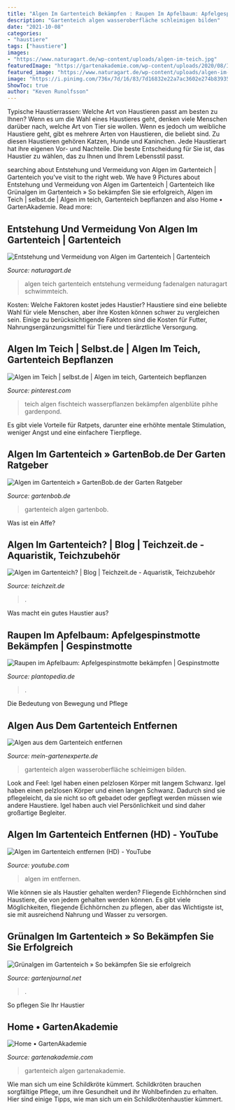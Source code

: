 ```yaml
---
title: "Algen Im Gartenteich Bekämpfen : Raupen Im Apfelbaum: Apfelgespinstmotte Bekämpfen"
description: "Gartenteich algen wasseroberfläche schleimigen bilden"
date: "2021-10-08"
categories:
- "haustiere"
tags: ["haustiere"]
images:
- "https://www.naturagart.de/wp-content/uploads/algen-im-teich.jpg"
featuredImage: "https://gartenakademie.com/wp-content/uploads/2020/08/IMG_0835-800x600.jpeg"
featured_image: "https://www.naturagart.de/wp-content/uploads/algen-im-teich.jpg"
image: "https://i.pinimg.com/736x/7d/16/83/7d16832e22a7ac3602e274b8393554ad.jpg"
ShowToc: true
author: "Keven Runolfsson"
---
```



Typische Haustierrassen: Welche Art von Haustieren passt am besten zu Ihnen?
Wenn es um die Wahl eines Haustieres geht, denken viele Menschen darüber nach, welche Art von Tier sie wollen. Wenn es jedoch um weibliche Haustiere geht, gibt es mehrere Arten von Haustieren, die beliebt sind. Zu diesen Haustieren gehören Katzen, Hunde und Kaninchen. Jede Haustierart hat ihre eigenen Vor- und Nachteile. Die beste Entscheidung für Sie ist, das Haustier zu wählen, das zu Ihnen und Ihrem Lebensstil passt.

	

		
searching about Entstehung und Vermeidung von Algen im Gartenteich | Gartenteich you've visit to the right web. We have 9 Pictures about Entstehung und Vermeidung von Algen im Gartenteich | Gartenteich like Grünalgen im Gartenteich » So bekämpfen Sie sie erfolgreich, Algen im Teich | selbst.de | Algen im teich, Gartenteich bepflanzen and also Home • GartenAkademie. Read more:
		
    
## Entstehung Und Vermeidung Von Algen Im Gartenteich | Gartenteich

<img loading=lazy src="https://www.naturagart.de/wp-content/uploads/algen-im-teich.jpg" onerror="this.onerror=null;this.src='https://tse2.mm.bing.net/th?id=OIP.63YM2-M36Lehsv3k_AELsAHaEo&amp;pid=15.1';" alt="Entstehung und Vermeidung von Algen im Gartenteich | Gartenteich">

_Source: naturagart.de_

>algen teich gartenteich entstehung vermeidung fadenalgen naturagart schwimmteich. 

	

Kosten: Welche Faktoren kostet jedes Haustier?
Haustiere sind eine beliebte Wahl für viele Menschen, aber ihre Kosten können schwer zu vergleichen sein. Einige zu berücksichtigende Faktoren sind die Kosten für Futter, Nahrungsergänzungsmittel für Tiere und tierärztliche Versorgung.

    
## Algen Im Teich | Selbst.de | Algen Im Teich, Gartenteich Bepflanzen

<img loading=lazy src="https://i.pinimg.com/736x/7d/16/83/7d16832e22a7ac3602e274b8393554ad.jpg" onerror="this.onerror=null;this.src='https://tse2.mm.bing.net/th?id=OIP.7RdcbA3r76XXwPQcfaO9bgHaMJ&amp;pid=15.1';" alt="Algen im Teich | selbst.de | Algen im teich, Gartenteich bepflanzen">

_Source: pinterest.com_

>teich algen fischteich wasserpflanzen bekämpfen algenblüte pihhe gardenpond. 

	

Es gibt viele Vorteile für Ratpets, darunter eine erhöhte mentale Stimulation, weniger Angst und eine einfachere Tierpflege.

    
## Algen Im Gartenteich » GartenBob.de Der Garten Ratgeber

<img loading=lazy src="https://gartenbob.de/wp-content/uploads/2012/06/Algen-im-Gartenteich-1.jpg" onerror="this.onerror=null;this.src='https://tse4.mm.bing.net/th?id=OIP.oEA98FkoTeFbZtpHrKfJSwAAAA&amp;pid=15.1';" alt="Algen im Gartenteich » GartenBob.de der Garten Ratgeber">

_Source: gartenbob.de_

>gartenteich algen gartenbob. 

	

Was ist ein Affe?

    
## Algen Im Gartenteich? | Blog | Teichzeit.de - Aquaristik, Teichzubehör

<img loading=lazy src="https://www.garnelio.de/media/image/05/4c/e0/alge2.jpg" onerror="this.onerror=null;this.src='https://tse4.mm.bing.net/th?id=OIP.e3ZZFjsh-p2Y0vYTrqXr3AHaE8&amp;pid=15.1';" alt="Algen im Gartenteich? | Blog | Teichzeit.de - Aquaristik, Teichzubehör">

_Source: teichzeit.de_

>. 

	

Was macht ein gutes Haustier aus?

    
## Raupen Im Apfelbaum: Apfelgespinstmotte Bekämpfen | Gespinstmotte

<img loading=lazy src="https://www.plantopedia.de/wp-content/uploads/2019/04/Apfelgespinstmotte-bekämpfen-pb.jpg" onerror="this.onerror=null;this.src='https://tse1.mm.bing.net/th?id=OIP.kP308LEkenUM_4dNsUks-AHaE8&amp;pid=15.1';" alt="Raupen im Apfelbaum: Apfelgespinstmotte bekämpfen | Gespinstmotte">

_Source: plantopedia.de_

>. 

	

Die Bedeutung von Bewegung und Pflege

    
## Algen Aus Dem Gartenteich Entfernen

<img loading=lazy src="https://cdn.mein-gartenexperte.de/assets/images/e/algen-im-gartenteich-4c8ffeb9.jpg" onerror="this.onerror=null;this.src='https://tse3.mm.bing.net/th?id=OIP.zLAF8L7NA5nsVI1EEe0HpAHaCO&amp;pid=15.1';" alt="Algen aus dem Gartenteich entfernen">

_Source: mein-gartenexperte.de_

>gartenteich algen wasseroberfläche schleimigen bilden. 

	

Look and Feel: Igel haben einen pelzlosen Körper mit langem Schwanz.
Igel haben einen pelzlosen Körper und einen langen Schwanz. Dadurch sind sie pflegeleicht, da sie nicht so oft gebadet oder gepflegt werden müssen wie andere Haustiere. Igel haben auch viel Persönlichkeit und sind daher großartige Begleiter.

    
## Algen Im Gartenteich Entfernen (HD) - YouTube

<img loading=lazy src="https://i.ytimg.com/vi/ZXtTQ97sJPc/maxresdefault.jpg" onerror="this.onerror=null;this.src='https://tse2.mm.bing.net/th?id=OIP.xA_0nIp4_Id1THf6mRimQQHaEK&amp;pid=15.1';" alt="Algen im Gartenteich entfernen (HD) - YouTube">

_Source: youtube.com_

>algen im entfernen. 

	

Wie können sie als Haustier gehalten werden?
Fliegende Eichhörnchen sind Haustiere, die von jedem gehalten werden können. Es gibt viele Möglichkeiten, fliegende Eichhörnchen zu pflegen, aber das Wichtigste ist, sie mit ausreichend Nahrung und Wasser zu versorgen.

    
## Grünalgen Im Gartenteich » So Bekämpfen Sie Sie Erfolgreich

<img loading=lazy src="https://www.gartenjournal.net/wp-content/uploads/gruenalgen-im-gartenteich.jpg" onerror="this.onerror=null;this.src='https://tse2.mm.bing.net/th?id=OIP.lII1hXH_cEOUrbYqUFQymAHaE8&amp;pid=15.1';" alt="Grünalgen im Gartenteich » So bekämpfen Sie sie erfolgreich">

_Source: gartenjournal.net_

>. 

	

So pflegen Sie Ihr Haustier

    
## Home • GartenAkademie

<img loading=lazy src="https://gartenakademie.com/wp-content/uploads/2020/08/IMG_0835-800x600.jpeg" onerror="this.onerror=null;this.src='https://tse2.mm.bing.net/th?id=OIP.-C6afQlE9IfnvL_MUWZ38AHaFj&amp;pid=15.1';" alt="Home • GartenAkademie">

_Source: gartenakademie.com_

>gartenteich algen gartenakademie. 

	

Wie man sich um eine Schildkröte kümmert.
Schildkröten brauchen sorgfältige Pflege, um ihre Gesundheit und ihr Wohlbefinden zu erhalten. Hier sind einige Tipps, wie man sich um ein Schildkrötenhaustier kümmert.

